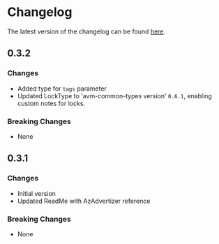 # Changelog

The latest version of the changelog can be found [here](https://github.com/Azure/bicep-registry-modules/blob/main/avm/res/network/ddos-protection-plan/CHANGELOG.md).

## 0.3.2

### Changes

- Added type for `tags` parameter
- Updated LockType to 'avm-common-types version' `0.6.1`, enabling custom notes for locks.

### Breaking Changes

- None

## 0.3.1

### Changes

- Initial version
- Updated ReadMe with AzAdvertizer reference

### Breaking Changes

- None
